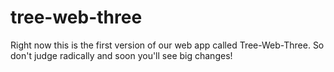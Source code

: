 # tree-web-three

Right now this is the first version of our web app called Tree-Web-Three. So don't judge radically and soon you'll see big changes!